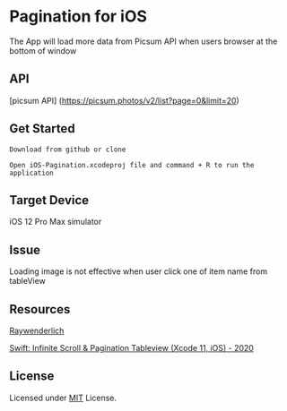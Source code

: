 # Pagination for iOS

The App will load more data from Picsum API when users browser at the bottom of window

## API

[picsum API] (https://picsum.photos/v2/list?page=0&limit=20)

## Get Started

```
Download from github or clone
```
```
Open iOS-Pagination.xcodeproj file and command + R to run the application 
```

## Target Device

iOS 12 Pro Max simulator

## Issue

Loading image is not effective when user click one of item name from tableView

## Resources
[Raywenderlich](https://www.raywenderlich.com/5786-uitableview-infinite-scrolling-tutorial)

[Swift: Infinite Scroll & Pagination Tableview (Xcode 11, iOS) - 2020](https://www.youtube.com/watch?v=TxH35Iqw89A)

## License

Licensed under [MIT](https://github.com/cangir/mobile-flashcards/blob/master/LICENSE) License.

